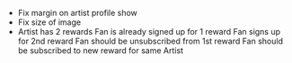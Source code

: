 * Fix margin on artist profile show
* Fix size of image
* Artist has 2 rewards
  Fan is already signed up for 1 reward
  Fan signs up for 2nd reward
  Fan should be unsubscribed from 1st reward
  Fan should be subscribed to new reward for same Artist
